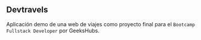 ## Devtravels

Aplicación demo de una web de viajes como proyecto final para el `Bootcamp Fullstack Developer` por GeeksHubs.

